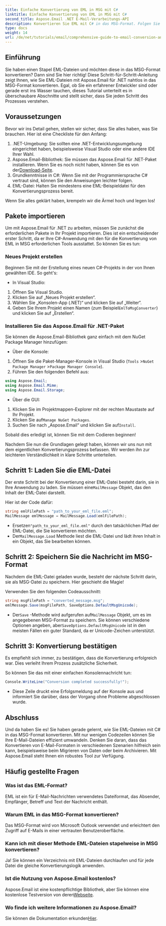 ```yaml
---
title: Einfache Konvertierung von EML in MSG mit C#
linktitle: Einfache Konvertierung von EML in MSG mit C#
second_title: Aspose.Email .NET E-Mail-Verarbeitungs-API
description: Konvertieren Sie EML mit C# in das MSG-Format. Folgen Sie unserer Schritt-für-Schritt-Anleitung mit Aspose.Email für .NET für nahtlose Dateikonvertierungen.
type: docs
weight: 14
url: /de/net/tutorials/email/comprehensive-guide-to-email-conversion-and-export/eml-to-msg-convert-made-easy-using-csharp/
---
```

## Einführung

Sie haben einen Stapel EML-Dateien und möchten diese in das MSG-Format konvertieren? Dann sind Sie hier richtig! Diese Schritt-für-Schritt-Anleitung zeigt Ihnen, wie Sie EML-Dateien mit Aspose.Email für .NET nahtlos in das MSG-Format konvertieren. Egal, ob Sie ein erfahrener Entwickler sind oder gerade erst ins Wasser tauchen, dieses Tutorial unterteilt es in überschaubare Abschnitte und stellt sicher, dass Sie jeden Schritt des Prozesses verstehen.

## Voraussetzungen

Bevor wir ins Detail gehen, stellen wir sicher, dass Sie alles haben, was Sie brauchen. Hier ist eine Checkliste für den Anfang:

1. .NET-Umgebung: Sie sollten eine .NET-Entwicklungsumgebung eingerichtet haben, beispielsweise Visual Studio oder eine andere IDE Ihrer Wahl.
2.  Aspose.Email-Bibliothek: Sie müssen das Aspose.Email für .NET-Paket installieren. Wenn Sie es noch nicht haben, können Sie es von der[Download-Seite](https://releases.aspose.com/email/net/).
3. Grundkenntnisse in C#: Wenn Sie mit der Programmiersprache C# vertraut sind, können Sie den Anweisungen leichter folgen.
4. EML-Datei: Halten Sie mindestens eine EML-Beispieldatei für den Konvertierungsprozess bereit.

Wenn Sie alles geklärt haben, krempeln wir die Ärmel hoch und legen los!

## Pakete importieren

Um mit Aspose.Email für .NET zu arbeiten, müssen Sie zunächst die erforderlichen Pakete in Ihr Projekt importieren. Dies ist ein entscheidender erster Schritt, da er Ihre C#-Anwendung mit den für die Konvertierung von EML in MSG erforderlichen Tools ausstattet. So können Sie es tun:

### Neues Projekt erstellen

Beginnen Sie mit der Erstellung eines neuen C#-Projekts in der von Ihnen gewählten IDE. So geht's:

- In Visual Studio: 
1. Öffnen Sie Visual Studio.
2. Klicken Sie auf „Neues Projekt erstellen“.
3. Wählen Sie „Konsolen-App (.NET)“ und klicken Sie auf „Weiter“.
4.  Geben Sie Ihrem Projekt einen Namen (zum Beispiel`EmlToMsgConverter`) und klicken Sie auf „Erstellen“.

### Installieren Sie das Aspose.Email für .NET-Paket

Sie können die Aspose.Email-Bibliothek ganz einfach mit dem NuGet Package Manager hinzufügen:

- Über die Konsole:
1. Öffnen Sie die Paket-Manager-Konsole in Visual Studio (`Tools` >`NuGet Package Manager` >`Package Manager Console`).
2. Führen Sie den folgenden Befehl aus:

```csharp
using Aspose.Email;
using Aspose.Email.Mime;
using Aspose.Email.Storage;
```

- Über die GUI:
1. Klicken Sie im Projektmappen-Explorer mit der rechten Maustaste auf Ihr Projekt.
2.  Klicken Sie auf`Manage NuGet Packages`.
3.  Suchen Sie nach „Aspose.Email“ und klicken Sie auf`Install`.

Sobald dies erledigt ist, können Sie mit dem Codieren beginnen!

Nachdem Sie nun die Grundlagen gelegt haben, können wir uns nun mit dem eigentlichen Konvertierungsprozess befassen. Wir werden ihn zur leichteren Verständlichkeit in klare Schritte unterteilen.

## Schritt 1: Laden Sie die EML-Datei

 Der erste Schritt bei der Konvertierung einer EML-Datei besteht darin, sie in Ihre Anwendung zu laden. Sie müssen eine`MailMessage` Objekt, das den Inhalt der EML-Datei darstellt.

Hier ist der Code dafür:

```csharp
string emlFilePath = "path_to_your_eml_file.eml";
MailMessage emlMessage = MailMessage.Load(emlFilePath);
```
 
-  Ersetzen`"path_to_your_eml_file.eml"` durch den tatsächlichen Pfad der EML-Datei, die Sie konvertieren möchten.
-  Der`MailMessage.Load` Methode liest die EML-Datei und lädt ihren Inhalt in ein Objekt, das Sie bearbeiten können.

## Schritt 2: Speichern Sie die Nachricht im MSG-Format

Nachdem die EML-Datei geladen wurde, besteht der nächste Schritt darin, sie als MSG-Datei zu speichern. Hier geschieht die Magie!

Verwenden Sie den folgenden Codeausschnitt:

```csharp
string msgFilePath = "converted_message.msg";
emlMessage.Save(msgFilePath, SaveOptions.DefaultMsgUnicode);
```
 
-  Der`Save` -Methode wird aufgerufen auf`MailMessage` Objekt, um es im angegebenen MSG-Format zu speichern. Sie können verschiedene Optionen angeben, aber`SaveOptions.DefaultMsgUnicode` ist in den meisten Fällen ein guter Standard, da er Unicode-Zeichen unterstützt.

## Schritt 3: Konvertierung bestätigen

Es empfiehlt sich immer, zu bestätigen, dass die Konvertierung erfolgreich war. Dies verleiht Ihrem Prozess zusätzliche Sicherheit.

So können Sie das mit einer einfachen Konsolennachricht tun:

```csharp
Console.WriteLine("Conversion completed successfully!");
```
 
- Diese Zeile druckt eine Erfolgsmeldung auf der Konsole aus und informiert Sie darüber, dass der Vorgang ohne Probleme abgeschlossen wurde.

## Abschluss

Und da haben Sie es! Sie haben gerade gelernt, wie Sie EML-Dateien mit C# in das MSG-Format konvertieren. Mit nur wenigen Codezeilen können Sie Ihre E-Mail-Dateien effizient umwandeln. Denken Sie daran, dass das Konvertieren von E-Mail-Formaten in verschiedenen Szenarien hilfreich sein kann, beispielsweise beim Migrieren von Daten oder beim Archivieren. Mit Aspose.Email steht Ihnen ein robustes Tool zur Verfügung.

## Häufig gestellte Fragen

### Was ist das EML-Format?
EML ist ein für E-Mail-Nachrichten verwendetes Dateiformat, das Absender, Empfänger, Betreff und Text der Nachricht enthält.

### Warum EML in das MSG-Format konvertieren?
Das MSG-Format wird von Microsoft Outlook verwendet und erleichtert den Zugriff auf E-Mails in einer vertrauten Benutzeroberfläche.

### Kann ich mit dieser Methode EML-Dateien stapelweise in MSG konvertieren?
Ja! Sie können ein Verzeichnis mit EML-Dateien durchlaufen und für jede Datei die gleiche Konvertierungslogik anwenden.

### Ist die Nutzung von Aspose.Email kostenlos?
 Aspose.Email ist eine kostenpflichtige Bibliothek, aber Sie können eine kostenlose Testversion von deren[Webseite](https://releases.aspose.com/).

### Wo finde ich weitere Informationen zu Aspose.Email?
 Sie können die Dokumentation erkunden[Hier](https://reference.aspose.com/email/net/).